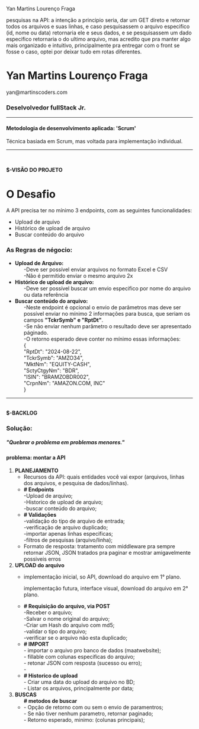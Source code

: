 Yan Martins Lourenço Fraga




pesquisas na API:
a intenção a principio seria, dar um GET direto e retornar todos os arquivos e suas linhas, e caso pesquisassem o arquivo especifico (id, nome ou data) retornaria ele e seus dados, e se pesquisassem um dado especifico retornaria o do ultimo arquivo, mas acredito que pra manter algo mais organizado e intuitivo, principalmente pra entregar com o front se fosse o caso, optei por deixar tudo em rotas diferentes.


<h1> Yan Martins Lourenço Fraga</h1> 
<p>yan@martinscoders.com</p>
<h3>Deselvolvedor fullStack Jr.</h3>
<hr>

<h4>Metodologia de desenvolvimento aplicada: 'Scrum'</h4>
<p>Técnica basiada em Scrum, mas voltada para implementação individual.</p>
<hr>
<br>

<b>$-VISÃO DO PROJETO</b>
<h1>O Desafio</h1>

<p> A API precisa ter no mínimo 3 endpoints, com as seguintes funcionalidades: </p>
<ul>
    <li>Upload de arquivo</li>
    <li>Histórico de upload de arquivo</li>
    <li>Buscar conteúdo do arquivo</li>
</ul>

<h3>As Regras de négocio:</h3>

<ul>
    <li> 
        <b>Upload de Arquivo:</b>
        <ol>-Deve ser possível enviar arquivos no formato Excel e CSV</ol>
        <ol>-Não é permitido enviar o mesmo arquivo 2x</ol>
    </li>
    <li> 
        <b>Histórico de upload de arquivo:</b>
        <ol>-Deve ser possível buscar um envio especifico por nome do arquivo ou data referência</ol>
    </li>
    <li> 
        <b>Buscar conteúdo do arquivo:</b>
        <ol>-Neste endpoint é opcional o envio de parâmetros mas deve ser possível enviar no mínimo 2 informações para busca, que seriam os campos <b>"TckrSymb" e "RptDt"</b>.</ol>
        <ol>-Se não enviar nenhum parâmetro o resultado deve ser apresentado páginado.</ol>
        <ol>
        -O retorno esperado deve conter no mínimo essas informações: <br>
            {                                                       <br>
                 "RptDt": "2024-08-22",                             <br>
                "TckrSymb": "AMZO34",                               <br>
                "MktNm": "EQUITY-CASH",                             <br>
                "SctyCtgyNm": "BDR",                                <br>
                "ISIN": "BRAMZOBDR002",                             <br>
                "CrpnNm": "AMAZON.COM, INC"                         <br>
            }                             
        </ol>
    </li>
</ul>

<hr>
<br>
<b>$-BACKLOG</b>
<h3>Solução:</h3>
<h5>"Quebrar o problema em problemas menores."</h5>
<h4> problema: montar a API</h4>
<ol> 
    <li>
        <b>PLANEJAMENTO</b> 
        <ul>
            <li>Recursos da API: quais entidades você vai expor (arquivos, linhas dos arquivos, e pesquisa de dados/linhas).</li>
            <li>
                <b># Endpoints</b><br>    
                -Upload de arquivo;<br>
                -Historico de upload de arquivo;<br>
                -buscar conteúdo do arquivo;<br>
            </li>
            <li>
                <b># Validações</b><br>
                -validação do tipo de arquivo de entrada;<br>
                -verificação de arquivo duplicado;<br>
                -importar apenas linhas especificas;<br>
                -filtros de pesquisas (arquivo/linha);<br>
            </li>
            <li>Formato de resposta: tratamento com middleware pra sempre retornar JSON, JSON tratados pra paginar e mostrar amigavelmente possiveis erros</li>
        </ul>
    </li>
    <li>
        <b>UPLOAD do arquivo</b>
        <ul>
            <li>
            <p>implementação inicial, so API, download do arquivo em 1° plano.</p>
            <p>implementação futura, interface visual, download do arquivo em 2° plano. </p>
            </li>
            <li>
              <b> # Requisição do arquivo, via POST</b><br>
                -Receber o arquivo;<br>
                -Salvar o nome original do arquivo;<br>
                -Criar um Hash do arquivo com md5;<br>
                -validar o tipo do arquivo;<br>
                -verificar se o arquivo não esta duplicado;<br>
            </li>
            <li>
            <b># IMPORT</b><br>
                - importar o arquivo pro banco de dados (maatwebsite);<br>
                - fillable com colunas especificas do arquivo;<br>
                - retonar JSON com resposta (sucesso ou erro);<br>
                - 
            </li>
            <li>
                <b># Historico de upload</b><br>
                - Criar uma data do upload do arquivo no BD;<br>
                - Listar os arquivos, principalmente por data;<br>
            </li>
        </ul>
    </li>
    <li>
        <b> BUSCAS </b><br>
        <ul>
            <b># metodos de buscar</b>
            <li>
                - Opção de retorno com ou sem o envio de paramentros; <br>
                - Se não tiver nenhum parametro, retornar paginado; <br>
                - Retorno esperado, minimo: (colunas principais); <br>
            </li>
        </ul>
    </li>
</ol>

